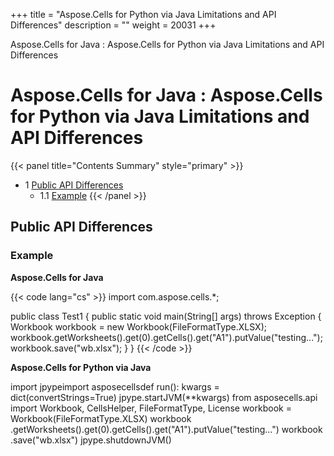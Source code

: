 +++
title = "Aspose.Cells for Python via Java Limitations and API Differences" 
description = "" 
weight = 20031 
+++

Aspose.Cells for Java : Aspose.Cells for Python via Java Limitations and API Differences  

# Aspose.Cells for Java : Aspose.Cells for Python via Java Limitations and API Differences


{{< panel title="Contents Summary" style="primary" >}}
*   1 [Public API Differences](#Aspose.CellsforPythonviaJavaLimitationsandAPIDifferences-PublicAPIDifferences)
    *   1.1 [Example](#Aspose.CellsforPythonviaJavaLimitationsandAPIDifferences-Example)
{{< /panel >}}
 

## Public API Differences

### Example

**Aspose.Cells for Java**

{{< code lang="cs" >}}
import com.aspose.cells.*;

public class Test1 {
	public static void main(String[] args) throws Exception {
		Workbook workbook = new Workbook(FileFormatType.XLSX);
		workbook.getWorksheets().get(0).getCells().get("A1").putValue("testing...");
		workbook.save("wb.xlsx");
	}
}
{{< /code >}}

**Aspose.Cells for Python via Java**

import jpypeimport asposecellsdef run():    kwargs = dict(convertStrings=True)    jpype.startJVM(\*\*kwargs)    from asposecells.api import Workbook, CellsHelper, FileFormatType, License    workbook = Workbook(FileFormatType.XLSX)    workbook .getWorksheets().get(0).getCells().get("A1").putValue("testing...")    workbook .save("wb.xlsx")    jpype.shutdownJVM()

